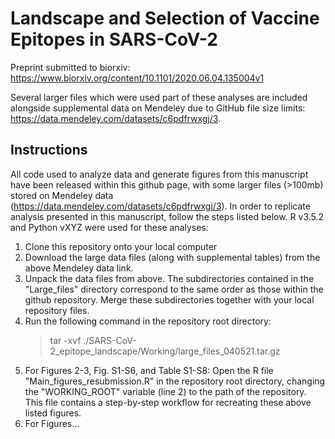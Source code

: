 # Landscape and Selection of Vaccine Epitopes in SARS-CoV-2

Preprint submitted to biorxiv: https://www.biorxiv.org/content/10.1101/2020.06.04.135004v1

Several larger files which were used part of these analyses are included alongside supplemental data on Mendeley due to GitHub file size limits: https://data.mendeley.com/datasets/c6pdfrwxgj/3.

## Instructions

All code used to analyze data and generate figures from this manuscript have been released within this github page, with some larger files (>100mb) stored on Mendeley data (https://data.mendeley.com/datasets/c6pdfrwxgj/3). In order to replicate analysis presented in this manuscript, follow the steps listed below.  R v3.5.2 and Python vXYZ were used for these analyses:

1. Clone this repository onto your local computer
2. Download the large data files (along with supplemental tables) from the above Mendeley data link.
3. Unpack the data files from above.  The subdirectories contained in the "Large_files" directory correspond to the same order as those within the github repository.  Merge these subdirectories together with your local repository files.
4. Run the following command in the repository root directory: 
   >tar -xvf ./SARS-CoV-2_epitope_landscape/Working/large_files_040521.tar.gz
5. For Figures 2-3, Fig. S1-S6, and Table S1-S8: Open the R file "Main_figures_resubmission.R" in the repository root directory, changing the "WORKING_ROOT" variable (line 2) to the path of the repository.  This file contains a step-by-step workflow for recreating these above listed figures.
6. For Figures...
 
